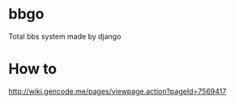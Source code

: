 # bbgo
Total bbs system made by django

# How to
http://wiki.gencode.me/pages/viewpage.action?pageId=7569417
